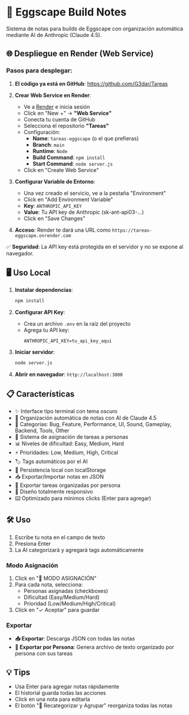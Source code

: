 # 🥚 Eggscape Build Notes

Sistema de notas para builds de Eggscape con organización automática mediante AI de Anthropic (Claude 4.5).

## 🌐 Despliegue en Render (Web Service)

### Pasos para desplegar:

1. **El código ya está en GitHub**: https://github.com/G3dar/Tareas

2. **Crear Web Service en Render**:
   - Ve a [Render](https://render.com) e inicia sesión
   - Click en "New +" → **"Web Service"**
   - Conecta tu cuenta de GitHub
   - Selecciona el repositorio **"Tareas"**
   - Configuración:
     - **Name**: `tareas-eggscape` (o el que prefieras)
     - **Branch**: `main`
     - **Runtime**: `Node`
     - **Build Command**: `npm install`
     - **Start Command**: `node server.js`
   - Click en "Create Web Service"

3. **Configurar Variable de Entorno**:
   - Una vez creado el servicio, ve a la pestaña "Environment"
   - Click en "Add Environment Variable"
   - **Key**: `ANTHROPIC_API_KEY`
   - **Value**: Tu API key de Anthropic (sk-ant-api03-...)
   - Click en "Save Changes"

4. **Acceso**: Render te dará una URL como `https://tareas-eggscape.onrender.com`

✅ **Seguridad**: La API key está protegida en el servidor y no se expone al navegador.

## 🖥️ Uso Local

1. **Instalar dependencias**:
   ```bash
   npm install
   ```

2. **Configurar API Key**:
   - Crea un archivo `.env` en la raíz del proyecto
   - Agrega tu API key:
     ```
     ANTHROPIC_API_KEY=tu_api_key_aqui
     ```

3. **Iniciar servidor**:
   ```bash
   node server.js
   ```

4. **Abrir en navegador**: `http://localhost:3000`

## 📋 Características

- ✨ Interface tipo terminal con tema oscuro
- 🤖 Organización automática de notas con AI de Claude 4.5
- 📂 Categorías: Bug, Feature, Performance, UI, Sound, Gameplay, Backend, Tools, Other
- 👥 Sistema de asignación de tareas a personas
- 📊 Niveles de dificultad: Easy, Medium, Hard
- ⚡ Prioridades: Low, Medium, High, Critical
- 🏷️ Tags automáticos por el AI
- 💾 Persistencia local con localStorage
- 📥 Exportar/Importar notas en JSON
- 👥 Exportar tareas organizadas por persona
- 📱 Diseño totalmente responsivo
- ⌨️ Optimizado para mínimos clicks (Enter para agregar)

## 🛠️ Uso

1. Escribe tu nota en el campo de texto
2. Presiona Enter
3. La AI categorizará y agregará tags automáticamente

### Modo Asignación

1. Click en "👥 MODO ASIGNACIÓN"
2. Para cada nota, selecciona:
   - Personas asignadas (checkboxes)
   - Dificultad (Easy/Medium/Hard)
   - Prioridad (Low/Medium/High/Critical)
3. Click en "✓ Aceptar" para guardar

### Exportar

- **📥 Exportar**: Descarga JSON con todas las notas
- **👥 Exportar por Persona**: Genera archivo de texto organizado por persona con sus tareas

## 💡 Tips

- Usa Enter para agregar notas rápidamente
- El historial guarda todas las acciones
- Click en una nota para editarla
- El botón "🔄 Recategorizar y Agrupar" reorganiza todas las notas
